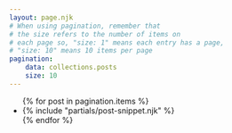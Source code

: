 ```yaml
---
layout: page.njk
# When using pagination, remember that
# the size refers to the number of items on 
# each page so, "size: 1" means each entry has a page,
# "size: 10" means 10 items per page
pagination:
    data: collections.posts
    size: 10
---
```


<ul class="latest-posts">
{% for post in pagination.items %}
  <li class="latest-posts-article">
    {% include "partials/post-snippet.njk" %}
  </li>
{% endfor %}
</ul>